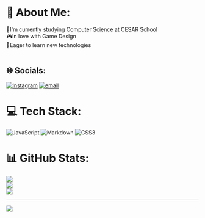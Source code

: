 # 💫 About Me:
📖I'm currently studying Computer Science at CESAR School<br>🎮In love with Game Design<br>🔎Eager to learn new technologies<br><br>


## 🌐 Socials:
[![Instagram](https://img.shields.io/badge/Instagram-%23E4405F.svg?logo=Instagram&logoColor=white)](https://instagram.com/@telmomeloc) [![email](https://img.shields.io/badge/Email-D14836?logo=gmail&logoColor=white)](mailto:telmomcalheiros@gmail.com) 

# 💻 Tech Stack:
![JavaScript](https://img.shields.io/badge/javascript-%23323330.svg?style=for-the-badge&logo=javascript&logoColor=%23F7DF1E) ![Markdown](https://img.shields.io/badge/markdown-%23000000.svg?style=for-the-badge&logo=markdown&logoColor=white) ![CSS3](https://img.shields.io/badge/css3-%231572B6.svg?style=for-the-badge&logo=css3&logoColor=white)
# 📊 GitHub Stats:
![](https://github-readme-stats.vercel.app/api?username=telmo-wq&theme=dark&hide_border=false&include_all_commits=true&count_private=true)<br/>
![](https://nirzak-streak-stats.vercel.app/?user=telmo-wq&theme=dark&hide_border=false)<br/>
![](https://github-readme-stats.vercel.app/api/top-langs/?username=telmo-wq&theme=dark&hide_border=false&include_all_commits=true&count_private=true&layout=compact)

---
[![](https://visitcount.itsvg.in/api?id=telmo-wq&icon=0&color=0)](https://visitcount.itsvg.in)

<!-- Proudly created with GPRM ( https://gprm.itsvg.in ) -->
